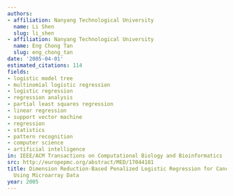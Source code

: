 ```yaml
---
authors:
- affiliation: Nanyang Technological University
  name: Li Shen
  slug: li_shen
- affiliation: Nanyang Technological University
  name: Eng Chong Tan
  slug: eng_chong_tan
date: '2005-04-01'
estimated_citations: 114
fields:
- logistic model tree
- multinomial logistic regression
- logistic regression
- regression analysis
- partial least squares regression
- linear regression
- support vector machine
- regression
- statistics
- pattern recognition
- computer science
- artificial intelligence
in: IEEE/ACM Transactions on Computational Biology and Bioinformatics
src: http://europepmc.org/abstract/MED/17044181
title: Dimension Reduction-Based Penalized Logistic Regression for Cancer Classification
  Using Microarray Data
year: 2005
---
```

